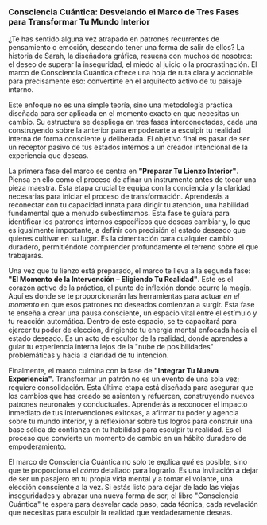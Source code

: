 ### **Consciencia Cuántica: Desvelando el Marco de Tres Fases para Transformar Tu Mundo Interior**
¿Te has sentido alguna vez atrapado en patrones recurrentes de pensamiento o emoción, deseando tener una forma de salir de ellos? La historia de Sarah, la diseñadora gráfica, resuena con muchos de nosotros: el deseo de superar la inseguridad, el miedo al juicio o la procrastinación. El marco de Consciencia Cuántica ofrece una hoja de ruta clara y accionable para precisamente eso: convertirte en el arquitecto activo de tu paisaje interno.

Este enfoque no es una simple teoría, sino una metodología práctica diseñada para ser aplicada en el momento exacto en que necesitas un cambio. Su estructura se despliega en tres fases interconectadas, cada una construyendo sobre la anterior para empoderarte a esculpir tu realidad interna de forma consciente y deliberada. El objetivo final es pasar de ser un receptor pasivo de tus estados internos a un creador intencional de la experiencia que deseas.

La primera fase del marco se centra en **"Preparar Tu Lienzo Interior"**. Piensa en ello como el proceso de afinar un instrumento antes de tocar una pieza maestra. Esta etapa crucial te equipa con la conciencia y la claridad necesarias para iniciar el proceso de transformación. Aprenderás a reconectar con tu capacidad innata para dirigir tu atención, una habilidad fundamental que a menudo subestimamos. Esta fase te guiará para identificar los patrones internos específicos que deseas cambiar y, lo que es igualmente importante, a definir con precisión el estado deseado que quieres cultivar en su lugar. Es la cimentación para cualquier cambio duradero, permitiéndote comprender profundamente el terreno sobre el que trabajarás.

Una vez que tu lienzo está preparado, el marco te lleva a la segunda fase: **"El Momento de la Intervención – Eligiendo Tu Realidad"**. Este es el corazón activo de la práctica, el punto de inflexión donde ocurre la magia. Aquí es donde se te proporcionarán las herramientas para actuar *en el momento* en que esos patrones no deseados comienzan a surgir. Esta fase te enseña a crear una pausa consciente, un espacio vital entre el estímulo y tu reacción automática. Dentro de este espacio, se te capacitará para ejercer tu poder de elección, dirigiendo tu energía mental enfocada hacia el estado deseado. Es un acto de escultor de la realidad, donde aprendes a guiar tu experiencia interna lejos de la "nube de posibilidades" problemáticas y hacia la claridad de tu intención.

Finalmente, el marco culmina con la fase de **"Integrar Tu Nueva Experiencia"**. Transformar un patrón no es un evento de una sola vez; requiere consolidación. Esta última etapa está diseñada para asegurar que los cambios que has creado se asienten y refuercen, construyendo nuevos patrones neuronales y conductuales. Aprenderás a reconocer el impacto inmediato de tus intervenciones exitosas, a afirmar tu poder y agencia sobre tu mundo interior, y a reflexionar sobre tus logros para construir una base sólida de confianza en tu habilidad para esculpir tu realidad. Es el proceso que convierte un momento de cambio en un hábito duradero de empoderamiento.

El marco de Consciencia Cuántica no solo te explica *qué* es posible, sino que te proporciona el *cómo* detallado para lograrlo. Es una invitación a dejar de ser un pasajero en tu propia vida mental y a tomar el volante, una elección consciente a la vez. Si estás listo para dejar de lado las viejas inseguridades y abrazar una nueva forma de ser, el libro "Consciencia Cuántica" te espera para desvelar cada paso, cada técnica, cada revelación que necesitas para esculpir la realidad que verdaderamente deseas.